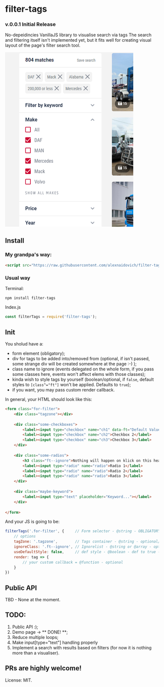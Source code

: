 # filter-tags

### v.0.0.1 Initial Release

No-depeidincies VanillaJS library to visualise search via tags
The search and filtering itself isn't implemented yet, but it fits well for creating visual layout of the page's filter search tool.

![how it looks](https://raw.githubusercontent.com/alexnaidovich/filter-tags/master/screenshots/01.PNG)

## Install

### My grandpa's way:

```html
<script src="https://raw.githubusercontent.com/alexnaidovich/filter-tags/master/filter-tags.js"></script>
```

### Usual way
Terminal:
```
npm install filter-tags
```
Index.js
```javascript
const filterTags = require('filter-tags');
```

## Init

You sholud have a:
  * form element (obligatory);
  * div for tags to be added into/removed from (optional, if isn't passed, some strange div will be created somewhere at the page :-) );
  * class name to ignore (events delegated on the whole form, if you pass some classes here, events won't affect elems with those classes);
  * kinda wish to style tags by yourself (boolean/optional, if ```false```, default styles to ```[class^="ft"]``` won't be applied. Defaults to ```true```);
  * if you want, you may pass custom render callback.

In general, your HTML should look like this:

```html
<form class="for-filter">
    <div class="tagzone"></div>

    <div class="some-checkboxes">
        <label><input type="checkbox" name="ch1" data-ft="Default Value">Checkbox 1</label>
        <label><input type="checkbox" name="ch2">Checkbox 2</label>
        <label><input type="checkbox" name="ch3">Checkbox 3</label>
    </div>

    <div class="some-radios">
        <h3 class="ft--ignore">Nothing will happen on klick on this heading</h3>
        <label><input type="radio" name="radio">Radio 1</label>
        <label><input type="radio" name="radio">Radio 2</label>
        <label><input type="radio" name="radio">Radio 3</label>
    </div>

    <div class="maybe-keyword">
        <label><input type="text" placeholder="Keyword..."></label> 
    </div>

</form>
```

And your JS is going to be:
```javascript
filterTags('.for-filter', {     // Form selector - @string - OBLIGATORY
    // options
    tagZone: '.tagzone',        // Tags container - @string - optional/preferred
    ignoreClass: '.ft--ignore', // Ignorelist - @string or @array - optional 
    useDefaultStyle: false,     // def style - @boolean - def to true - optional
    render: tag => {
        // your custom callback = @function - optional
    }
})
```

## Public API

TBD - None at the moment.

## TODO: 

  1. Public API :);
  2. Demo page -> ** DONE! **;
  3. Reduce multiple loops;
  4. Make input[type="text"] handling properly
  5. Implement a search with results based on filters (for now it is nothing more than a visualiser).

## PRs are highly welcome!

License: MIT.
